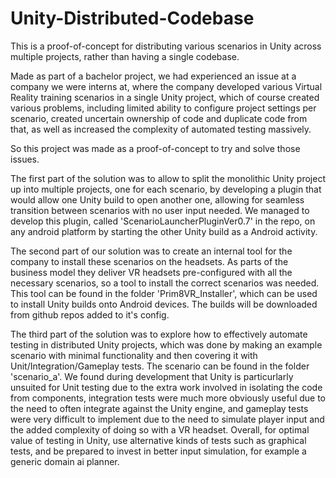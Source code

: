 # Unity-Distributed-Codebase
This is a proof-of-concept for distributing various scenarios in Unity across multiple projects, rather than having a single codebase.

Made as part of a bachelor project, we had experienced an issue at a company we were interns at, where the company developed various Virtual Reality training scenarios in a single Unity project, which of course created various problems, including limited ability to configure project settings per scenario, created uncertain ownership of code and duplicate code from that, as well as increased the complexity of automated testing massively.

So this project was made as a proof-of-concept to try and solve those issues.

The first part of the solution was to allow to split the monolithic Unity project up into multiple projects, one for each scenario, by developing a plugin that would allow one Unity build to open another one, allowing for seamless transition between scenarios with no user input needed.
We managed to develop this plugin, called 'ScenarioLauncherPluginVer0.7' in the repo, on any android platform by starting the other Unity build as a Android activity.

The second part of our solution was to create an internal tool for the company to install these scenarios on the headsets. As parts of the business model they deliver VR headsets pre-configured with all the necessary scenarios, so a tool to install the correct scenarios was needed.
This tool can be found in the folder 'Prim8VR_Installer', which can be used to install Unity builds onto Android devices. The builds will be downloaded from github repos added to it's config.

The third part of the solution was to explore how to effectively automate testing in distributed Unity projects, which was done by making an example scenario with minimal functionality and then covering it with Unit/Integration/Gameplay tests. 
The scenario can be found in the folder 'scenario_a'.
We found during development that Unity is particurlarly unsuited for Unit testing due to the extra work involved in isolating the code from components, 
integration tests were much more obviously useful due to the need to often integrate against the Unity engine, 
and gameplay tests were very difficult to implement due to the need to simulate player input and the added complexity of doing so with a VR headset.
Overall, for optimal value of testing in Unity, use alternative kinds of tests such as graphical tests, and be prepared to invest in better input simulation, for example a generic domain ai planner.
